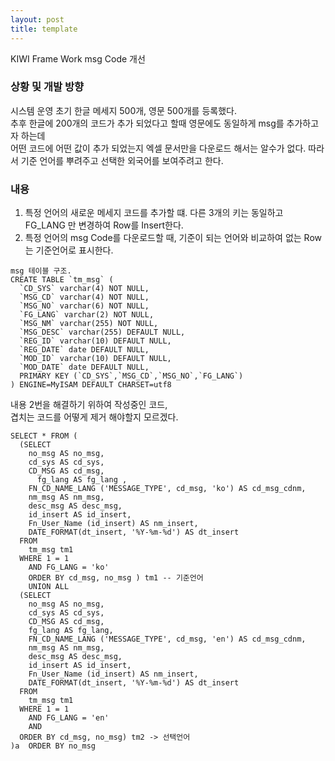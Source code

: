 ```yaml
---
layout: post
title: template
---
```

KIWI Frame Work msg Code 개선

### 상황 및 개발 방향
시스템 운영 초기 한글 메세지 500개, 영문 500개를 등록했다.  
추후 한글에 200개의 코드가 추가 되었다고 할때 영문에도 동일하게 msg를 추가하고자 하는데  
어떤 코드에 어떤 값이 추가 되었는지 엑셀 문서만을 다운로드 해서는 알수가 없다.
따라서 기준 언어를 뿌려주고 선택한 외국어를 보여주려고 한다.


### 내용
1. 특정 언어의 새로운 메세지 코드를 추가할 떄. 다른 3개의 키는 동일하고 FG_LANG 만 변경하여 Row를 Insert한다.
2. 특정 언어의 msg Code를 다운로드할 때, 기준이 되는 언어와 비교하여 없는 Row는 기준언어로 표시한다.


```
msg 테이블 구조.
CREATE TABLE `tm_msg` (
  `CD_SYS` varchar(4) NOT NULL,
  `MSG_CD` varchar(4) NOT NULL,
  `MSG_NO` varchar(6) NOT NULL,
  `FG_LANG` varchar(2) NOT NULL,
  `MSG_NM` varchar(255) NOT NULL,
  `MSG_DESC` varchar(255) DEFAULT NULL,
  `REG_ID` varchar(10) DEFAULT NULL,
  `REG_DATE` date DEFAULT NULL,
  `MOD_ID` varchar(10) DEFAULT NULL,
  `MOD_DATE` date DEFAULT NULL,
  PRIMARY KEY (`CD_SYS`,`MSG_CD`,`MSG_NO`,`FG_LANG`)
) ENGINE=MyISAM DEFAULT CHARSET=utf8
```


내용 2번을 해결하기 위하여 작성중인 코드,  
겹치는 코드를 어떻게 제거 해야할지 모르겠다.
```
SELECT * FROM (
  (SELECT
    no_msg AS no_msg,
    cd_sys AS cd_sys,
    CD_MSG AS cd_msg,
      fg_lang AS fg_lang ,
    FN_CD_NAME_LANG ('MESSAGE_TYPE', cd_msg, 'ko') AS cd_msg_cdnm,
    nm_msg AS nm_msg,
    desc_msg AS desc_msg,
    id_insert AS id_insert,
    Fn_User_Name (id_insert) AS nm_insert,
    DATE_FORMAT(dt_insert, '%Y-%m-%d') AS dt_insert
  FROM
    tm_msg tm1
  WHERE 1 = 1
    AND FG_LANG = 'ko'
    ORDER BY cd_msg, no_msg ) tm1 -- 기준언어
    UNION ALL
  (SELECT
    no_msg AS no_msg,   
    cd_sys AS cd_sys,
    CD_MSG AS cd_msg,
    fg_lang AS fg_lang,
    FN_CD_NAME_LANG ('MESSAGE_TYPE', cd_msg, 'en') AS cd_msg_cdnm,
    nm_msg AS nm_msg,
    desc_msg AS desc_msg,
    id_insert AS id_insert,
    Fn_User_Name (id_insert) AS nm_insert,
    DATE_FORMAT(dt_insert, '%Y-%m-%d') AS dt_insert
  FROM
    tm_msg tm1
  WHERE 1 = 1
    AND FG_LANG = 'en'
    AND
  ORDER BY cd_msg, no_msg) tm2 -> 선택언어
)a  ORDER BY no_msg
```
